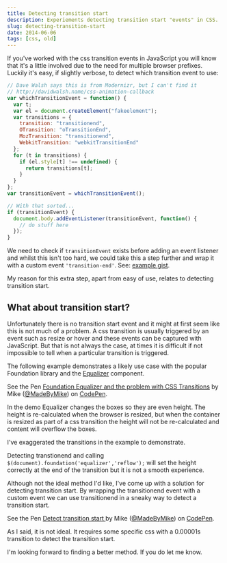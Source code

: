 ```yaml
---
title: Detecting transition start
description: Experiements detecting transition start "events" in CSS.
slug: detecting-transition-start
date: 2014-06-06
tags: [css, old]
---
```


If you've worked with the css transition events in JavaScript you will know that it's a little involved due to the need for multiple browser prefixes. Luckily it's easy, if slightly verbose, to detect which transition event to use:

```javascript
// Dave Walsh says this is from Modernizr, but I can't find it
// http://davidwalsh.name/css-animation-callback
var whichTransitionEvent = function() {
  var t;
  var el = document.createElement("fakeelement");
  var transitions = {
    transition: "transitionend",
    OTransition: "oTransitionEnd",
    MozTransition: "transitionend",
    WebkitTransition: "webkitTransitionEnd"
  };
  for (t in transitions) {
    if (el.style[t] !== undefined) {
      return transitions[t];
    }
  }
};
var transitionEvent = whichTransitionEvent();

// With that sorted...
if (transitionEvent) {
  document.body.addEventListener(transitionEvent, function() {
    // do stuff here
  });
}
```

We need to check if `transitionEvent` exists before adding an event listener and whilst this isn't too hard, we could take this a step further and wrap it with a custom event `'transition-end'`. See: [example gist](https://gist.github.com/MadeByMike/0563ca51e08a790e553b).

My reason for this extra step, apart from easy of use, relates to detecting transition start.

## What about transition start?

Unfortunately there is no transition start event and it might at first seem like this is not much of a problem. A css transition is usually triggered by an event such as resize or hover and these events can be captured with JavaScript. But that is not always the case, at times it is difficult if not impossible to tell when a particular transition is triggered.

The following example demonstrates a likely use case with the popular Foundation library and the [Equalizer](http://foundation.zurb.com/docs/components/equalizer.html) component.

<p data-height="650" data-theme-id="6646" data-slug-hash="ImxHA" data-default-tab="result" class='codepen'>See the Pen <a href='http://codepen.io/MadeByMike/pen/ImxHA/'>Foundation Equalizer and the problem with CSS Transitions</a> by Mike (<a href='http://codepen.io/MadeByMike'>@MadeByMike</a>) on <a href='http://codepen.io'>CodePen</a>.</p>
<script async src="//codepen.io/assets/embed/ei.js"></script>

In the demo Equalizer changes the boxes so they are even height. The height is re-calculated when the browser is resized, but when the container is resized as part of a css transition the height will not be re-calculated and content will overflow the boxes.

I've exaggerated the transitions in the example to demonstrate.

Detecting transtionend and calling `$(document).foundation('equalizer','reflow');` will set the height correctly at the end of the transition but it is not a smooth experience.

Although not the ideal method I'd like, I've come up with a solution for detecting transition start. By wrapping the transitionend event with a custom event we can use transitionend in a sneaky way to detect a transition start.

<p data-height="500" data-theme-id="6646" data-slug-hash="sBjzn" data-default-tab="result" class='codepen'>See the Pen <a href='http://codepen.io/MadeByMike/pen/sBjzn/'>Detect transition start </a> by Mike (<a href='http://codepen.io/MadeByMike'>@MadeByMike</a>) on <a href='http://codepen.io'>CodePen</a>.</p>
<script async src="//codepen.io/assets/embed/ei.js"></script>

As I said, it is not ideal. It requires some specific css with a 0.00001s transition to detect the transition start.

I'm looking forward to finding a better method. If you do let me know.
